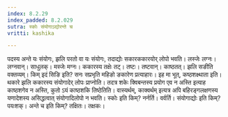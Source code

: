 ```yaml
---
index: 8.2.29
index_padded: 8.2.029
sutra: स्कोः संयोगाऽद्योरन्ते च
vritti: kashika

---
```

पदस्य अन्ते यः संयोगः, झलि परतो वा यः संयोगः, तदाद्योः सकारककारयोर् लोपो भवति। लस्जेः लग्नः। लग्नवान्। साधुलक्। मस्जेः मग्नः। ककारस्य तक्षेः तट्। तष्टः। तष्टवान्। काष्ठतत्। झलि सङीति वक्तव्यम्। किम् इदं सिङि इति? सनः सप्रभृति महिङो ङकारेण प्रत्याहारः। इह मा भूत्, कष्ठशक्ष्थाता इति। थकारे झलि ककारस्य संयोगादेर् लोपः प्राप्नोति। तदत्र शकेः क्विबन्तस्य प्रयोग एव न अस्ति इत्याह काष्ठशगेव न अस्ति, कुतो ऽयं काष्ठशकि तिष्ठेतिति। वास्यर्थम्, काक्वर्थम् इत्यत्र अपि बहिरङ्गलक्षणस्य यणादेशस्य असिद्धत्वात् संयोगादिलोपो न भवति। स्कोः इति किम्? नर्नर्ति। वर्वर्ति। संयोगाद्योः इति किम्? पयःशक्। अन्ते च इति किम्? तक्षितः। तक्षकः।